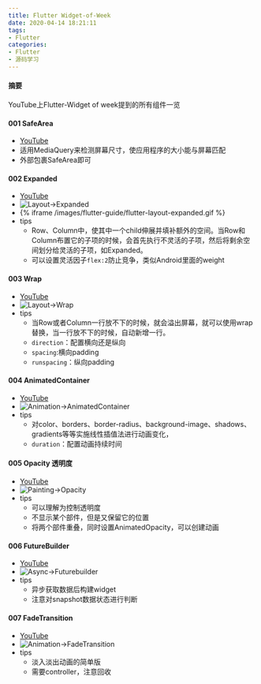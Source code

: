 ```yaml
---
title: Flutter Widget-of-Week
date: 2020-04-14 18:21:11
tags:
- Flutter
categories:
- Flutter
- 源码学习
---
```

#### 摘要
YouTube上Flutter-Widget of week提到的所有组件一览

<!--more-->
#### 001 SafeArea
- [YouTube](https://www.youtube.com/watch?v=lkF0TQJO0bA&list=PLjxrf2q8roU23XGwz3Km7sQZFTdB996iG&index=2)
- 适用MediaQuery来检测屏幕尺寸，使应用程序的大小能与屏幕匹配
- 外部包裹SafeArea即可

#### 002 Expanded
- [YouTube](https://www.youtube.com/watch?v=_rnZaagadyo&list=PLjxrf2q8roU23XGwz3Km7sQZFTdB996iG&index=3)
- ![Layout->Expanded](/images/flutter-guide/flutter-layout-expanded.gif)
- {% iframe /images/flutter-guide/flutter-layout-expanded.gif %}
- tips
    - Row、Column中，使其中一个child伸展并填补额外的空间。当Row和Column布置它的子项的时候，会首先执行不灵活的子项，然后将剩余空间划分给灵活的子项，如Expanded。
    - 可以设置灵活因子`flex:2`防止竞争，类似Android里面的weight

#### 003 Wrap
- [YouTube](https://www.youtube.com/watch?v=z5iw2SeFx2M&list=PLjxrf2q8roU23XGwz3Km7sQZFTdB996iG&index=4)
- ![Layout->Wrap](/images/flutter-guide/flutter-layout-wrap.gif)
- tips
    - 当Row或者Column一行放不下的时候，就会溢出屏幕，就可以使用wrap替换，当一行放不下的时候，自动新增一行。
    - `direction`：配置横向还是纵向
    - `spacing`:横向padding
    - `runspacing`：纵向padding

#### 004 AnimatedContainer
- [YouTube](https://www.youtube.com/watch?v=yI-8QHpGIP4&list=PLjxrf2q8roU23XGwz3Km7sQZFTdB996iG&index=5)
- ![Animation->AnimatedContainer](/images/flutter-guide/flutter-animation-animatedcontainer.gif)
- tips
    - 对color、borders、border-radius、background-image、shadows、gradients等等实施线性插值法进行动画变化，
    - `duration`：配置动画持续时间

#### 005 Opacity 透明度
- [YouTube](https://www.youtube.com/watch?v=9hltevOHQBw&list=PLjxrf2q8roU23XGwz3Km7sQZFTdB996iG&index=6)
- ![Painting->Opacity](/images/flutter-guide/flutter-painting-opacity.gif)
- tips
    - 可以理解为控制透明度
    - 不显示某个部件，但是又保留它的位置
    - 将两个部件重叠，同时设置AnimatedOpacity，可以创建动画
    
#### 006 FutureBuilder
- [YouTube](https://www.youtube.com/watch?v=ek8ZPdWj4Qo&list=PLjxrf2q8roU23XGwz3Km7sQZFTdB996iG&index=7)
- ![Async->Futurebuilder](/images/flutter-guide/flutter-async-futurebuilder.gif)
- tips
    - 异步获取数据后构建widget
    - 注意对snapshot数据状态进行判断

#### 007 FadeTransition
- [YouTube](https://www.youtube.com/watch?v=rLwWVbv3xDQ&list=PLjxrf2q8roU23XGwz3Km7sQZFTdB996iG&index=8)
- ![Animation->FadeTransition](/images/flutter-guide/flutter-animation-fadetransition.gif)
- tips
    - 淡入淡出动画的简单版
    - 需要controller，注意回收
